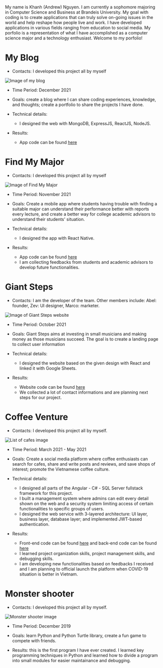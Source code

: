 My name is Khanh (Andrew) Nguyen. I am currently a sophomore majoring in Computer Science and Business at Brandeis University. My goal with coding is to create applications that can truly solve on-going issues in the world and help reshape how people live and work. I have developed applications in various fields ranging from education to social media. My porfolio is a representation of what I have accomplished as a computer science major and a technology enthusiast. Welcome to my porfolio!


# My Blog

- Contacts: I developed this project all by myself

![Image of my blog](https://user-images.githubusercontent.com/74166827/147382926-925c0a0a-a885-41c5-bfe9-dd9dd0ae9b52.png)


- Time Period: December 2021

- Goals: create a blog where I can share coding experiences, knowledge, and thoughts; create a portfolio to share the projects I have done.

- Technical details:
    - I designed the web with MongoDB, ExpressJS, ReactJS, NodeJS.

- Results: 
    - App code can be found [here](https://github.com/khanhnguyenvinh2002/blog)

# Find My Major

- Contacts: I developed this project all by myself

![Image of Find My Major](https://user-images.githubusercontent.com/74166827/147382232-d64ed050-030f-490d-9b10-34acd20e0d40.png)

- Time Period: November 2021

- Goals: Create a mobile app where students having trouble with finding a suitable major can understand their performance better with reports every lecture, and create a better way for college academic advisors to understand their students' situation.

- Technical details:
    - I designed the app with React Native.

- Results: 
    - App code can be found [here](https://github.com/khanhnguyenvinh2002/findMyMajor)
    - I am collecting feedbacks from students and academic advisors to develop future functionalities.

# Giant Steps

- Contacts: I am the developer of the team. Other members include: Abel: founder, Zev: UI designer, Marco: marketer.

![Image of Giant Steps website](https://user-images.githubusercontent.com/74166827/147381865-fd8283aa-2c82-408c-ba5e-a309b45ff850.png)

- Time Period: October 2021

- Goals: Giant Steps aims at investing in small musicians and making money as those musicians succeed. The goal is to create a landing page to collect user information 

- Technical details:
    - I designed the website based on the given design with React and linked it with Google Sheets.

- Results: 
    - Website code can be found [here](https://github.com/khanhnguyenvinh2002/giant-steps-web)
    - We collected a lot of contact informations and are planning next steps for our project.

# Coffee Venture

- Contacts: I developed this project all by myself.

![List of cafes image](https://user-images.githubusercontent.com/74166827/144358801-127ead0c-ce0b-4e87-9bd2-98f5227d3bde.png)

- Time Period: March 2021 - May 2021

- Goals: Create a social media platform where coffee enthusiasts can search for cafes, share and write posts and reviews, and save shops of interest; promote the Vietnamese coffee culture.

- Technical details:
    - I designed all parts of the Angular - C# - SQL Server fullstack framework for this project.
    - I built a management system where admins can edit every detail shown on the web and a security system limiting access of certain functionalities to specific groups of users.
    - I designed the web service with 3-layered architecture: UI layer, business layer, database layer; and implemented JWT-based authentication.

- Results: 
    - Front-end code can be found [here](https://github.com/khanhnguyenvinh2002/coffeeventure-fe) and back-end code can be found [here](https://github.com/khanhnguyenvinh2002/coffeeventure-be-mirror)
    - I learned project organization skills, project management skills, and debugging skills.
    - I am developing new functionalities based on feedbacks I received and I am planning to official launch the platform when COVID-19 situation is better in Vietnam.

# Monster shooter

- Contacts: I developed this project all by myself.

![Monster shooter image](https://user-images.githubusercontent.com/74166827/147379816-9be6d096-9d3a-4084-b443-0c6789dc22c8.png)

- Time Period: December 2019

- Goals: learn Python and Python Turtle library, create a fun game to compete with friends.

- Results: this is the first program I have ever created. I learned key programming techniques in Python and learned how to divide a program into small modules for easier maintainance and debugging.